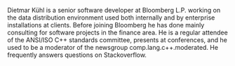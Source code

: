 Dietmar Kühl is a senior software developer at Bloomberg L.P. working on the data distribution environment used both internally and by enterprise installations at clients. Before joining Bloomberg he has done mainly consulting for software projects in the finance area. He is a regular attendee of the ANSI/ISO C++ standards committee, presents at conferences, and he used to be a moderator of the newsgroup comp.lang.c++.moderated. He frequently answers questions on Stackoverflow.